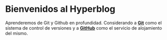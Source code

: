 # **Bienvenidos al Hyperblog**
Aprenderemos de Git y Github en profundidad. Considerando a **[Git](https://git-scm.com/ "Git")** como el sistema de control de versiones y a **[GitHub](https://github.com/ "GitHub")** como el servicio de alojamiento del mismo. 